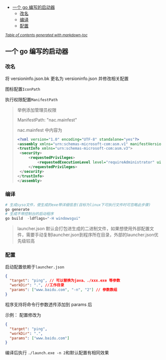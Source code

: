 - [一个 go 编写的启动器](#---go-------)
  - [改名](#--)
  - [编译](#--)
  - [配置](#--)

<small><i><a href='http://ecotrust-canada.github.io/markdown-toc/'>Table of contents generated with markdown-toc</a></i></small>

## 一个 go 编写的启动器

### 改名

将 versioninfo.json.bk 更名为 versioninfo.json 并修改相关配置

图标配置`IconPath`

执行权限配置`ManifestPath`

> 举例添加管理员权限
>
> ManifestPath: "nac.mainfest"
>
> nac.mainfest 中内容为
>
> ```xml
> <?xml version="1.0" encoding="UTF-8" standalone="yes"?>
> <assembly xmlns="urn:schemas-microsoft-com:asm.v1" manifestVersion="1.0">
> <trustInfo xmlns="urn:schemas-microsoft-com:asm.v3">
>  <security>
>      <requestedPrivileges>
>          <requestedExecutionLevel level="requireAdministrator" uiAccess="false"/>
>      </requestedPrivileges>
>  </security>
> </trustInfo>
> </assembly>
> ```

### 编译

```powershell
# 生成syso文件，使生成的exe带详细信息(目标为linux下可执行文件时可忽略此步骤)
go generate
# 生成不带控制台的启动程序
go build  -ldflags="-H windowsgui"
```

> launcher.json 默认会打包进生成的二进制文件，如果想使用外部配置文件，需要手动复制launcher.json到程序所在目录，外部的launcher.json优先级较高

### 配置

启动配置依赖于`launcher.json`

```json
{
  "target": "ping", // 可以替换为java、./xxx.exe 等参数
  "workDir": ".", //工作目录
  "params": ["www.baidu.com", "-n", "2"] // 参数数组
}
```

程序支持将命令行参数透传添加到 params 后

示例：
配置修改为

```json
{
  "target": "ping",
  "workDir": ".",
  "params": ["www.baidu.com"]
}
```

编译后执行
`./launch.exe -n 2`和默认配置有相同效果

